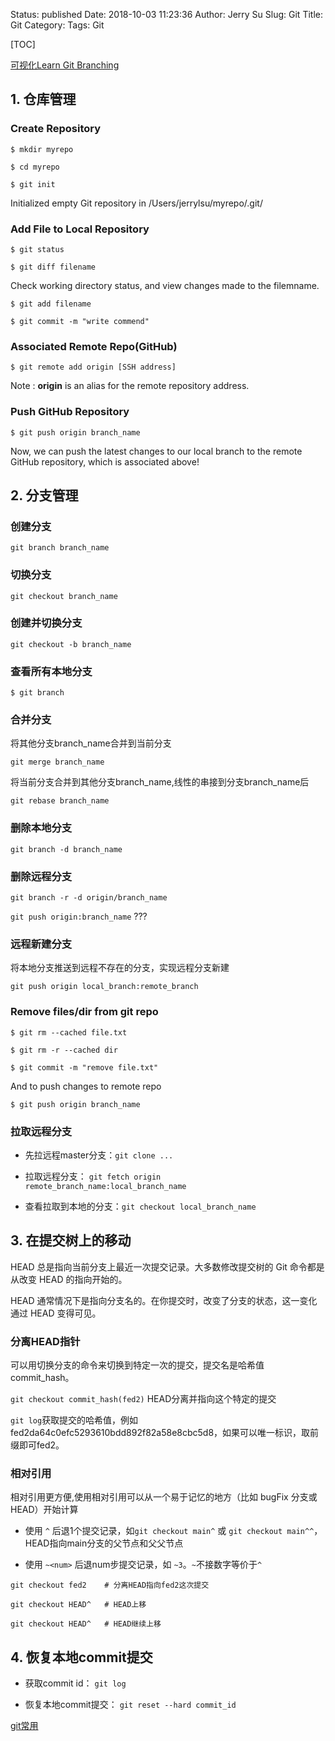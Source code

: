 Status: published
Date: 2018-10-03 11:23:36
Author: Jerry Su
Slug: Git
Title: Git
Category: 
Tags: Git

[TOC]

[可视化Learn Git Branching](https://learngitbranching.js.org/?locale=zh_CN)

## 1. 仓库管理
 
### Create Repository

`$ mkdir myrepo`

`$ cd myrepo` 

`$ git init`

Initialized empty Git repository in /Users/jerrylsu/myrepo/.git/

### Add File to Local Repository

`$ git status`

`$ git diff filename`

Check working directory status, and view changes made to the filemname.

`$ git add filename`

`$ git commit -m "write commend"`

### Associated Remote Repo(GitHub)

`$ git remote add origin [SSH address]`

Note : **origin** is an alias for the remote repository address. 

### Push GitHub Repository

`$ git push origin branch_name`

Now, we can push the latest changes to our local branch to the remote GitHub repository, which is associated above!

## 2. 分支管理

### 创建分支

`git branch branch_name`


### 切换分支

`git checkout branch_name`

### 创建并切换分支

`git checkout -b branch_name`

### 查看所有本地分支

`$ git branch`

### 合并分支

将其他分支branch_name合并到当前分支

`git merge branch_name`

将当前分支合并到其他分支branch_name,线性的串接到分支branch_name后

`git rebase branch_name`

### 删除本地分支

`git branch -d branch_name`

### 删除远程分支

`git branch -r -d origin/branch_name`

`git push origin:branch_name` ???

### 远程新建分支

将本地分支推送到远程不存在的分支，实现远程分支新建

`git push origin local_branch:remote_branch`


### Remove files/dir from git repo

`$ git rm --cached file.txt`

`$ git rm -r --cached dir`

`$ git commit -m "remove file.txt"`

And to push changes to remote repo

`$ git push origin branch_name`  

### 拉取远程分支

- 先拉远程master分支：`git clone ...`

- 拉取远程分支： `git fetch origin remote_branch_name:local_branch_name`

- 查看拉取到本地的分支：`git checkout local_branch_name`

## 3. 在提交树上的移动

HEAD 总是指向当前分支上最近一次提交记录。大多数修改提交树的 Git 命令都是从改变 HEAD 的指向开始的。

HEAD 通常情况下是指向分支名的。在你提交时，改变了分支的状态，这一变化通过 HEAD 变得可见。

### 分离HEAD指针

可以用切换分支的命令来切换到特定一次的提交，提交名是哈希值commit_hash。

`git checkout commit_hash(fed2)` HEAD分离并指向这个特定的提交

`git log`获取提交的哈希值，例如fed2da64c0efc5293610bdd892f82a58e8cbc5d8，如果可以唯一标识，取前缀即可fed2。

### 相对引用

相对引用更方便,使用相对引用可以从一个易于记忆的地方（比如 bugFix 分支或 HEAD）开始计算

- 使用 `^` 后退1个提交记录，如`git checkout main^` 或 `git checkout main^^`，HEAD指向main分支的父节点和父父节点

- 使用 `~<num>` 后退num步提交记录，如 `~3`。`~`不接数字等价于`^`
    
```
git checkout fed2    # 分离HEAD指向fed2这次提交

git checkout HEAD^   # HEAD上移
    
git checkout HEAD^   # HEAD继续上移
```

## 4. 恢复本地commit提交

- 获取commit id： `git log`

- 恢复本地commit提交： `git reset --hard commit_id`

[git常用](https://mp.weixin.qq.com/s/VdeQpFCL3GGsfOKrIRW6Hw)

